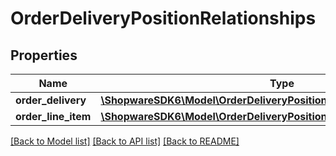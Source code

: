 # OrderDeliveryPositionRelationships

## Properties
Name | Type | Description | Notes
------------ | ------------- | ------------- | -------------
**order_delivery** | [**\ShopwareSDK6\Model\OrderDeliveryPositionRelationshipsOrderDelivery**](OrderDeliveryPositionRelationshipsOrderDelivery.md) |  | [optional] 
**order_line_item** | [**\ShopwareSDK6\Model\OrderDeliveryPositionRelationshipsOrderLineItem**](OrderDeliveryPositionRelationshipsOrderLineItem.md) |  | [optional] 

[[Back to Model list]](../../README.md#documentation-for-models) [[Back to API list]](../../README.md#documentation-for-api-endpoints) [[Back to README]](../../README.md)

